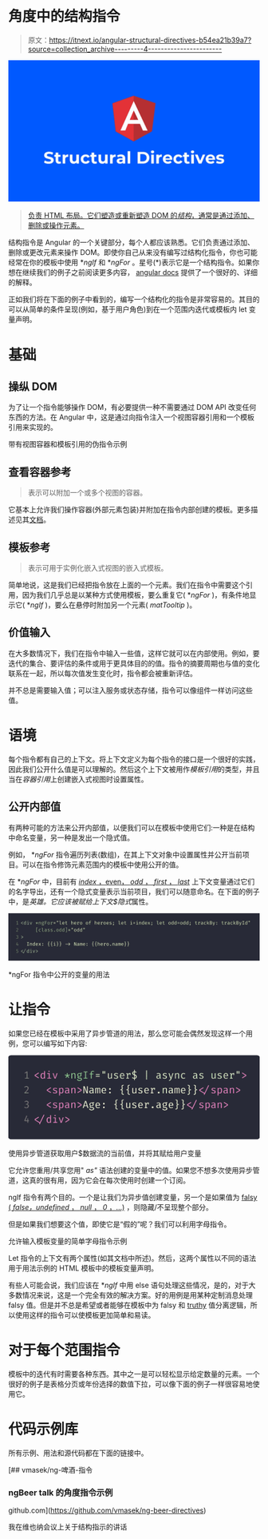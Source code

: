 # 角度中的结构指令

> 原文：<https://itnext.io/angular-structural-directives-b54ea21b39a7?source=collection_archive---------4----------------------->

![](img/32d84e33a7226b4470d3f789eaf7f38e.png)

> [负责 HTML 布局。它们塑造或重新塑造 DOM 的*结构*，通常是通过添加、删除或操作元素。](https://angular.io/guide/structural-directives#what-are-structural-directives)

结构指令是 Angular 的一个关键部分，每个人都应该熟悉。它们负责通过添加、删除或更改元素来操作 DOM。即使你自己从来没有编写过结构化指令，你也可能经常在你的模板中使用 **ngIf* 和 **ngFor* 。星号(*)表示它是一个结构指令。如果你想在继续我们的例子之前阅读更多内容， [angular docs](https://angular.io/guide/structural-directives) 提供了一个很好的、详细的解释。

正如我们将在下面的例子中看到的，编写一个结构化的指令是非常容易的。其目的可以从简单的条件呈现(例如，基于用户角色)到在一个范围内迭代或模板内 let 变量声明。

# 基础

## 操纵 DOM

为了让一个指令能够操作 DOM，有必要提供一种不需要通过 DOM API 改变任何东西的方法。在 Angular 中，这是通过向指令注入一个视图容器引用和一个模板引用来实现的。

带有视图容器和模板引用的伪指令示例

## 查看容器参考

> 表示可以附加一个或多个视图的容器。

它基本上允许我们操作容器(外部元素包装)并附加在指令内部创建的模板。更多描述见其[文档](https://angular.io/api/core/ViewContainerRef)。

## 模板参考

> 表示可用于实例化嵌入式视图的嵌入式模板。

简单地说，这是我们已经把指令放在上面的一个元素。我们在指令中需要这个引用，因为我们几乎总是以某种方式使用模板，要么重复它( **ngFor* )，有条件地显示它( **ngIf* )，要么在悬停时附加另一个元素( *matTooltip* )。

## 价值输入

在大多数情况下，我们在指令中输入一些值，这样它就可以在内部使用。例如，要迭代的集合、要评估的条件或用于更具体目的的值。指令的摘要周期也与值的变化联系在一起，所以每次值发生变化时，指令都会被重新评估。

并不总是需要输入值；可以注入服务或状态存储，指令可以像组件一样访问这些值。

# 语境

每个指令都有自己的上下文。将上下文定义为每个指令的接口是一个很好的实践，因此我们公开什么值是可以理解的。然后这个上下文被用作*模板引用*的类型，并且当在*容器引用*上创建嵌入式视图时设置属性。

## 公开内部值

有两种可能的方法来公开内部值，以便我们可以在模板中使用它们:一种是在结构中命名变量，另一种是发出一个隐式值。

例如， **ngFor* 指令遍历列表(数组)，在其上下文对象中设置属性并公开当前项目。可以在指令修饰元素范围内的模板中使用公开的值。

在 **ngFor* 中，目前有 [*index* ，even， *odd* ， *first* ， *last*](https://github.com/angular/angular/blob/master/packages/common/src/directives/ng_for_of.ts#L30...L42) 上下文变量通过它们的名字导出，还有一个隐式变量表示当前项目，我们可以随意命名。在下面的例子中，是*英雄。*它应该被赋给上下文*$隐式*属性。

![](img/ef6cc94b8a58168cd386810d58885f70.png)

*ngFor 指令中公开的变量的用法

# **让指令**

如果您已经在模板中采用了异步管道的用法，那么您可能会偶然发现这样一个用例，您可以编写如下内容:

![](img/6e6cb7f8ee9e5c30664ea892c8ede6fe.png)

使用异步管道获取用户$数据流的当前值，并将其赋给用户变量

它允许您重用/共享您用" *as"* 语法创建的变量中的值。如果您不想多次使用异步管道，这真的很有用，因为它会在每次使用时创建一个订阅。

ngIf 指令有两个目的。一个是让我们为异步值创建变量，另一个是如果值为 [falsy ( *false，undefined* ， *null* ， *0* ，…)](https://developer.mozilla.org/en-US/docs/Glossary/Falsy) ，则隐藏/不呈现整个部分。

但是如果我们想要这个值，即使它是“假的”呢？我们可以利用字母指令。

允许输入模板变量的简单字母指令示例

Let 指令的上下文有两个属性(如其文档中所述)。然后，这两个属性以不同的语法用于用法示例的 HTML 模板中的模板变量声明。

有些人可能会说，我们应该在 **ngIf* 中用 else 语句处理这些情况，是的，对于大多数情况来说，这是一个完全有效的解决方案。好的用例是用某种定制消息处理 falsy 值。但是并不总是希望或者能够在模板中为 falsy 和 [truthy](https://developer.mozilla.org/en-US/docs/Glossary/Truthy) 值分离逻辑，所以使用这样的指令可以使模板更加简单和易读。

# 对于每个范围指令

模板中的迭代有时需要各种东西。其中之一是可以轻松显示给定数量的元素。一个很好的例子是表格分页或年份选择的数值下拉，可以像下面的例子一样很容易地使用它。

# 代码示例库

所有示例、用法和源代码都在下面的链接中。

 [## vmasek/ng-啤酒-指令

### ngBeer talk 的角度指令示例

github.com](https://github.com/vmasek/ng-beer-directives) 

我在维也纳会议上关于结构指示的讲话